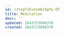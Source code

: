 ```yaml
---
id: cJtegT2Kz4x6Bi9pPy-DT
title: Meditation
desc: ''
updated: 1643723096370
created: 1643723096370
---
```


